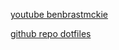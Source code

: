 [youtube benbrastmckie](https://www.youtube.com/@benbrastmckie)

[github repo dotfiles](https://github.com/benbrastmckie/.config/tree/master)
